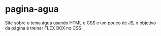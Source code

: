 # pagina-agua
Site sobre o tema água usando  HTML e CSS e um pouco de JS, o objetivo da página é treinar FLEX BOX no CSS
